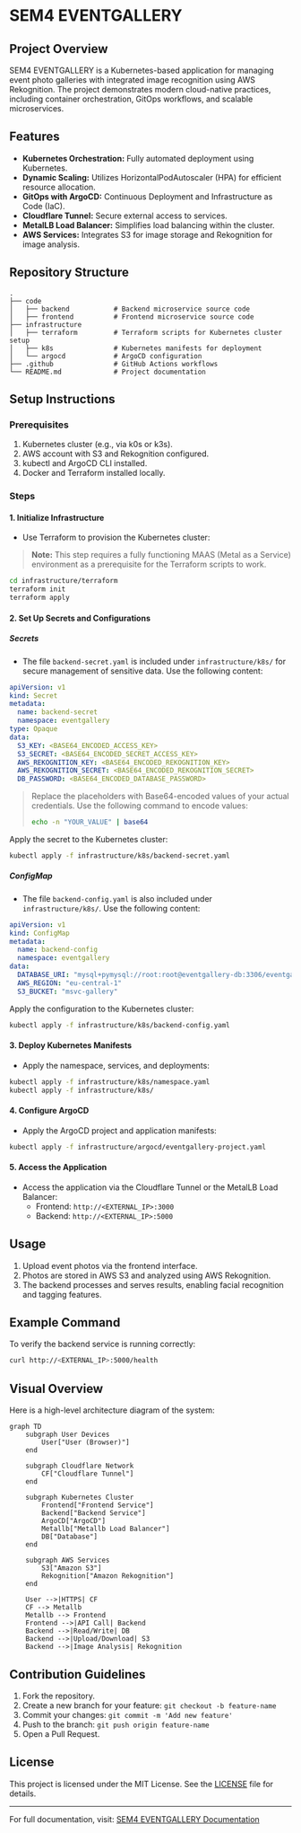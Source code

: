 # SEM4 EVENTGALLERY

## Project Overview

SEM4 EVENTGALLERY is a Kubernetes-based application for managing event photo galleries with integrated image recognition using AWS Rekognition. The project demonstrates modern cloud-native practices, including container orchestration, GitOps workflows, and scalable microservices.

## Features

- **Kubernetes Orchestration:** Fully automated deployment using Kubernetes.
- **Dynamic Scaling:** Utilizes HorizontalPodAutoscaler (HPA) for efficient resource allocation.
- **GitOps with ArgoCD:** Continuous Deployment and Infrastructure as Code (IaC).
- **Cloudflare Tunnel:** Secure external access to services.
- **MetalLB Load Balancer:** Simplifies load balancing within the cluster.
- **AWS Services:** Integrates S3 for image storage and Rekognition for image analysis.

## Repository Structure

```
.
├── code
│   ├── backend           # Backend microservice source code
│   ├── frontend          # Frontend microservice source code
├── infrastructure
│   ├── terraform         # Terraform scripts for Kubernetes cluster setup
│   ├── k8s               # Kubernetes manifests for deployment
│   └── argocd            # ArgoCD configuration
├── .github               # GitHub Actions workflows
└── README.md             # Project documentation
```

## Setup Instructions

### Prerequisites

1. Kubernetes cluster (e.g., via k0s or k3s).
2. AWS account with S3 and Rekognition configured.
3. kubectl and ArgoCD CLI installed.
4. Docker and Terraform installed locally.

### Steps

#### 1. Initialize Infrastructure
- Use Terraform to provision the Kubernetes cluster:

> **Note:** This step requires a fully functioning MAAS (Metal as a Service) environment as a prerequisite for the Terraform scripts to work.

```bash
cd infrastructure/terraform
terraform init
terraform apply
```

#### 2. Set Up Secrets and Configurations

##### Secrets
- The file `backend-secret.yaml` is included under `infrastructure/k8s/` for secure management of sensitive data. Use the following content:

```yaml
apiVersion: v1
kind: Secret
metadata:
  name: backend-secret
  namespace: eventgallery
type: Opaque
data:
  S3_KEY: <BASE64_ENCODED_ACCESS_KEY>
  S3_SECRET: <BASE64_ENCODED_SECRET_ACCESS_KEY>
  AWS_REKOGNITION_KEY: <BASE64_ENCODED_REKOGNITION_KEY>
  AWS_REKOGNITION_SECRET: <BASE64_ENCODED_REKOGNITION_SECRET>
  DB_PASSWORD: <BASE64_ENCODED_DATABASE_PASSWORD>
```

> Replace the placeholders with Base64-encoded values of your actual credentials. Use the following command to encode values:
>
> ```bash
> echo -n "YOUR_VALUE" | base64
> ```

Apply the secret to the Kubernetes cluster:

```bash
kubectl apply -f infrastructure/k8s/backend-secret.yaml
```

##### ConfigMap
- The file `backend-config.yaml` is also included under `infrastructure/k8s/`. Use the following content:

```yaml
apiVersion: v1
kind: ConfigMap
metadata:
  name: backend-config
  namespace: eventgallery
data:
  DATABASE_URI: "mysql+pymysql://root:root@eventgallery-db:3306/eventgallery"
  AWS_REGION: "eu-central-1"
  S3_BUCKET: "msvc-gallery"
```

Apply the configuration to the Kubernetes cluster:

```bash
kubectl apply -f infrastructure/k8s/backend-config.yaml
```

#### 3. Deploy Kubernetes Manifests
- Apply the namespace, services, and deployments:

```bash
kubectl apply -f infrastructure/k8s/namespace.yaml
kubectl apply -f infrastructure/k8s/
```

#### 4. Configure ArgoCD
- Apply the ArgoCD project and application manifests:

```bash
kubectl apply -f infrastructure/argocd/eventgallery-project.yaml
```

#### 5. Access the Application
- Access the application via the Cloudflare Tunnel or the MetalLB Load Balancer:
  - Frontend: `http://<EXTERNAL_IP>:3000`
  - Backend: `http://<EXTERNAL_IP>:5000`

## Usage

1. Upload event photos via the frontend interface.
2. Photos are stored in AWS S3 and analyzed using AWS Rekognition.
3. The backend processes and serves results, enabling facial recognition and tagging features.

## Example Command

To verify the backend service is running correctly:

```bash
curl http://<EXTERNAL_IP>:5000/health
```

## Visual Overview

Here is a high-level architecture diagram of the system:

```mermaid
graph TD
    subgraph User Devices
        User["User (Browser)"]
    end

    subgraph Cloudflare Network
        CF["Cloudflare Tunnel"]
    end

    subgraph Kubernetes Cluster
        Frontend["Frontend Service"]
        Backend["Backend Service"]
        ArgoCD["ArgoCD"]
        Metallb["Metallb Load Balancer"]
        DB["Database"]
    end

    subgraph AWS Services
        S3["Amazon S3"]
        Rekognition["Amazon Rekognition"]
    end

    User -->|HTTPS| CF
    CF --> Metallb
    Metallb --> Frontend
    Frontend -->|API Call| Backend
    Backend -->|Read/Write| DB
    Backend -->|Upload/Download| S3
    Backend -->|Image Analysis| Rekognition
```

## Contribution Guidelines

1. Fork the repository.
2. Create a new branch for your feature: `git checkout -b feature-name`
3. Commit your changes: `git commit -m 'Add new feature'`
4. Push to the branch: `git push origin feature-name`
5. Open a Pull Request.

## License

This project is licensed under the MIT License. See the [LICENSE](LICENSE) file for details.


---

For full documentation, visit: [SEM4 EVENTGALLERY Documentation](https://noluchs.github.io/SEM4-EVENTGALLERY/)